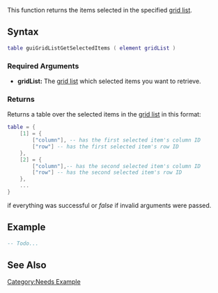 This function returns the items selected in the specified [grid list](/Element/GUI/Gridlist.md "wikilink").

Syntax
------

``` lua
table guiGridListGetSelectedItems ( element gridList )
```

### Required Arguments

-   **gridList:** The [grid list](/Element/GUI/Gridlist.md "wikilink") which selected items you want to retrieve.

### Returns

Returns a table over the selected items in the [grid list](/Element/GUI/Gridlist.md "wikilink") in this format:

``` lua
table = {
    [1] = {
        ["column"], -- has the first selected item's column ID
        ["row"] -- has the first selected item's row ID
    },
    [2] = {
        ["column"],-- has the second selected item's column ID
        ["row"] -- has the second selected item's row ID
    },
    ...
}
```

if everything was successful or *false* if invalid arguments were passed.

Example
-------

``` lua
-- Todo...
```

See Also
--------

[Category:Needs Example](/Category:Needs_Example.md "wikilink")
